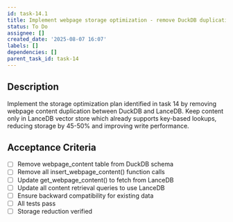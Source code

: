 ```yaml
---
id: task-14.1
title: Implement webpage storage optimization - remove DuckDB duplication
status: To Do
assignee: []
created_date: '2025-08-07 16:07'
labels: []
dependencies: []
parent_task_id: task-14
---
```


## Description

Implement the storage optimization plan identified in task 14 by removing webpage content duplication between DuckDB and LanceDB. Keep content only in LanceDB vector store which already supports key-based lookups, reducing storage by 45-50% and improving write performance.

## Acceptance Criteria

- [ ] Remove webpage_content table from DuckDB schema
- [ ] Remove all insert_webpage_content() function calls
- [ ] Update get_webpage_content() to fetch from LanceDB
- [ ] Update all content retrieval queries to use LanceDB
- [ ] Ensure backward compatibility for existing data
- [ ] All tests pass
- [ ] Storage reduction verified
